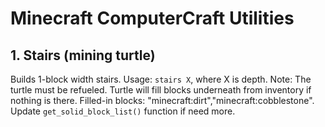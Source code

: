 # Minecraft ComputerCraft Utilities

## 1. Stairs (mining turtle)
Builds 1-block width stairs.
Usage: `stairs X`, where X is depth.
Note: The turtle must be refueled. Turtle will fill blocks underneath from inventory if nothing is there. Filled-in blocks: "minecraft:dirt","minecraft:cobblestone". Update `get_solid_block_list()` function if need more.
